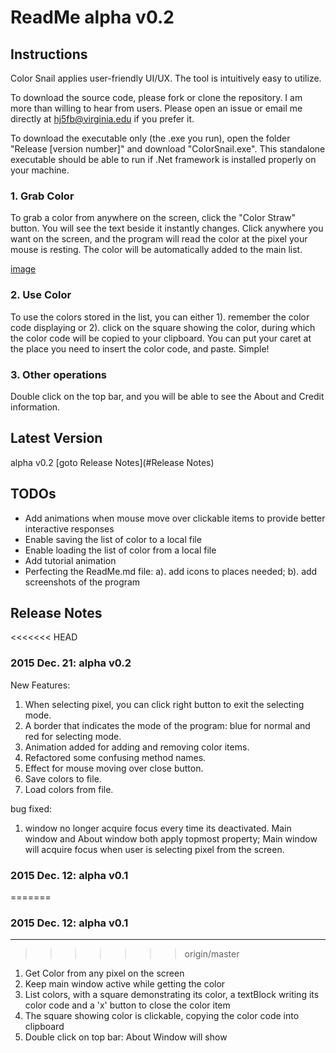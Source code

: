 ReadMe alpha v0.2
===

## Instructions

Color Snail applies user-friendly UI/UX. The tool is intuitively easy to utilize. 

To download the source code, please fork or clone the repository. I am more than willing to hear from users. Please open an issue or email me directly at hj5fb@virginia.edu if you prefer it. 

To download the executable only (the .exe you run), open the folder "Release [version number]" and download "ColorSnail.exe". This standalone executable should be able to run if .Net framework is installed properly on your machine.

### 1. Grab Color

To grab a color from anywhere on the screen, click the "Color Straw" button. You will see the text beside it instantly changes. Click anywhere you want on the screen, and the program will read the color at the pixel your mouse is resting. The color will be automatically added to the main list.

[image](http://powersnail.github.io/images/add_color.gif)

### 2. Use Color

To use the colors stored in the list, you can either 1). remember the color code displaying or 2). click on the square showing the color, during which the color code will be copied to your clipboard. You can put your caret at the place you need to insert the color code, and paste. Simple!

### 3. Other operations

Double click on the top bar, and you will be able to see the About and Credit information.

## Latest Version

alpha v0.2 [goto Release Notes](#Release Notes)

## TODOs

- Add animations when mouse move over clickable items to provide better interactive responses
- Enable saving the list of color to a local file 
- Enable loading the list of color from a local file 
- Add tutorial animation
- Perfecting the ReadMe.md file: a). add icons to places needed; b). add screenshots of the program

## Release Notes

<<<<<<< HEAD
### 2015 Dec. 21: alpha v0.2
New Features:

1. When selecting pixel, you can click right button to exit the selecting mode.
2. A border that indicates the mode of the program: blue for normal and red for selecting mode.
3. Animation added for adding and removing color items.
4. Refactored some confusing method names.
5. Effect for mouse moving over close button.
6. Save colors to file.
7. Load colors from file.

bug fixed:

1. window no longer acquire focus every time its deactivated. Main window and About window both apply topmost property; Main window will acquire focus when user is selecting pixel from the screen.

### 2015 Dec. 12: alpha v0.1 
=======
### 2015 Dec. 12: alpha v0.1  <a name="alpha0.1"></a>
---
>>>>>>> origin/master
1. Get Color from any pixel on the screen
2. Keep main window active while getting the color
3. List colors, with a square demonstrating its color, a textBlock writing its color code and a 'x' button to close the color item
4. The square showing color is clickable, copying the color code into clipboard
5. Double click on top bar: About Window will show
